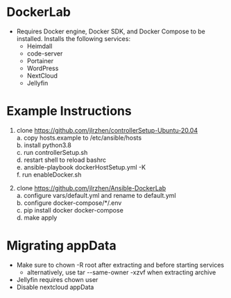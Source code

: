 # DockerLab
- Requires Docker engine, Docker SDK, and Docker Compose to be installed. Installs the following services:
  - Heimdall
  - code-server
  - Portainer
  - WordPress
  - NextCloud
  - Jellyfin

# Example Instructions
1. clone https://github.com/jlrzhen/controllerSetup-Ubuntu-20.04
<br/>  a. copy hosts.example to /etc/ansible/hosts
<br/>  b. install python3.8
<br/>  c. run controllerSetup.sh 
<br/>  d. restart shell to reload bashrc
<br/>  e. ansible-playbook dockerHostSetup.yml -K
<br/>  f. run enableDocker.sh

2. clone https://github.com/jlrzhen/Ansible-DockerLab
<br/>  a. configure vars/default.yml and rename to default.yml
<br/>  b. configure docker-compose/\*/.env
<br/>  c. pip install docker docker-compose
<br/>  d. make apply

# Migrating appData
- Make sure to chown -R root after extracting and before starting services
  + alternatively, use tar --same-owner -xzvf when extracting archive
- Jellyfin requires chown user
- Disable nextcloud appData
